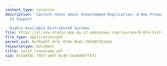 ```yaml
---
content_type: resource
description: 'Lecture notes about Viewstamped Replication: A New Primary Copy Method
  to Support

  Highly-Available Distributed Systems.'
file: https://ol-ocw-studio-app-qa.s3.amazonaws.com/courses/6-824-distributed-computer-systems-engineering-spring-2006/0c5a978c7567ab6f8c401ea8d8dff5f2_lec15_viewstamp.pdf
file_type: application/pdf
parent_uid: 8e78a43f-dc3c-674e-0edc-395d857ba5e6
resourcetype: Document
title: lec15_viewstamp.pdf
uid: 0c5a978c-7567-ab6f-8c40-1ea8d8dff5f2
---
```

